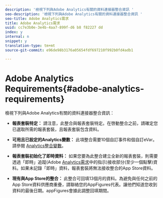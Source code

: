 ```yaml
---
description: '檢視下列與Adobe Analytics有關的資料連接器整合資訊 '
seo-description: '檢視下列與Adobe Analytics有關的資料連接器整合資訊 '
seo-title: Adobe Analytics需求
title: Adobe Analytics需求
uuid: cc7e3b0e-3e4b-4aa7-899f-d6 b8 f82227 dd
index: y
internal: n
snippet: y
translation-type: tm+mt
source-git-commit: e96de98b3176a05654fdf697210f992b0fd4adb1

---
```



# Adobe Analytics Requirements{#adobe-analytics-requirements}

檢視下列與Adobe Analytics有關的資料連接器整合資訊：

* **報表套裝特定：** 請注意，此整合與報表套裝特定。在啓動整合之前，請確定您已選取所需的報表套裝，且報表套裝包含資料。
* **可用且已設定的Analytics變數：** 此項整合需要10個自訂事件和個自訂eVar。請參閱 [Analytics整合變數](../../appfigures-overview/appfigures-before-activation/appfigures-variables.md#concept-6c8a359719fd4794a42f5f6fb118f8b2)。

* **報表套裝初始化了即時資料：** 如果您要為此整合建立全新的報表套裝，則需要透過「即時」追蹤(Adobe [Analytics需求](../../appfigures-overview/appfigures-before-activation/appfigures-analytics-requirements.md#concept-3bf6a42b3b2f46cf84f929b91a1ad65c)中的指示)接收部分(至少一個點擊)資料。如果未記錄「即時」資料，報表套裝將無法接收整合的App Store資料。

* **現有與App Store的整合：** 此整合可回填13個月的資料。為避免與任何之前的App Store資料供應商重疊，請聯絡您的AppFigures代表。讓他們知道您收到資料的最後日期。appFigures會據此調整回填期間。


